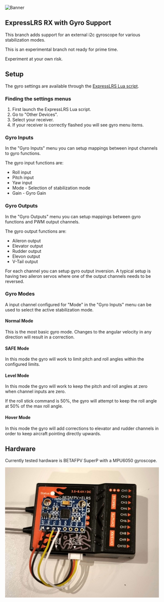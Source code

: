 ![Banner](https://github.com/ExpressLRS/ExpressLRS-Hardware/blob/master/img/banner.png?raw=true)

## ExpressLRS RX with Gyro Support

This branch adds support for an external i2c gyroscope for various stabilization
modes.

This is an experimental branch not ready for prime time.

Experiment at your own risk.

## Setup

The gyro settings are available through the
[ExpressLRS Lua script](https://www.expresslrs.org/quick-start/transmitters/lua-howto/).

### Finding the settings menus

1. First launch the ExpressLRS Lua script.
1. Go to "Other Devices".
1. Select your receiver.
1. If your receiver is correctly flashed you will see gyro menu items.

### Gyro Inputs

In the "Gyro Inputs" menu you can setup mappings between input channels to gyro
functions.

The gyro input functions are:

* Roll input
* Pitch input
* Yaw input
* Mode - Selection of stabilization mode
* Gain - Gyro Gain

### Gyro Outputs

In the "Gyro Outputs" menu you can setup mappings between gyro functions and PWM
output channels.

The gyro output functions are:

* Aileron output
* Elevator output
* Rudder output
* Elevon output
* V-Tail output

For each channel you can setup gyro output inversion. A typical setup is having
two aileron servos where one of the output channels needs to be reversed.

### Gyro Modes

A input channel configured for "Mode" in the "Gyro Inputs" menu can be used to
select the active stabilization mode.

#### Normal Mode

This is the most basic gyro mode. Changes to the angular velocity in any
direction will result in a correction.

#### SAFE Mode

In this mode the gyro will work to limit pitch and roll angles within the configured limits.

#### Level Mode

In this mode the gyro will work to keep the pitch and roll angles at zero when
channel inputs are zero.

If the roll stick command is 50%, the gyro will attempt to keep the roll angle
at 50% of the max roll angle.

#### Hover Mode

In this mode the gyro will add corrections to elevator and rudder channels in
order to keep aircraft pointing directly upwards.

## Hardware

Currently tested hardware is BETAFPV SuperP with a MPU6050 gyroscope.

![receiver-with-gyroscope](betafpv-mpu6050.jpg)
